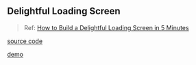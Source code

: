 ## Delightful Loading Screen

> Ref: [How to Build a Delightful Loading Screen in 5 Minutes](https://medium.freecodecamp.org/how-to-build-a-delightful-loading-screen-in-5-minutes-847991da509f)

[source code](loading/)

[demo](https://acusp.info/Programming/web/loading/index.html)
